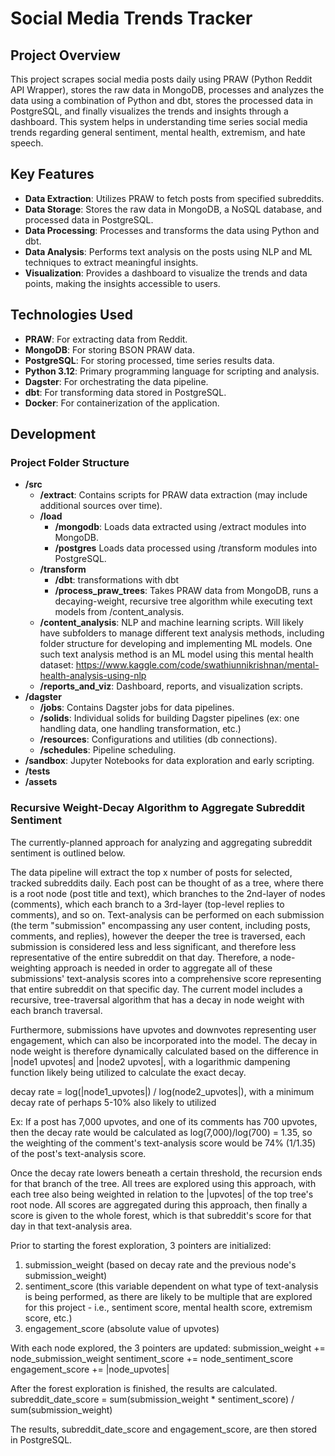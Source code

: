 # Social Media Trends Tracker

## Project Overview

This project scrapes social media posts daily using PRAW (Python Reddit API Wrapper), stores the raw data in MongoDB, processes and analyzes the data using a combination of Python and dbt, stores the processed data in PostgreSQL, and finally visualizes the trends and insights through a dashboard. This system helps in understanding time series social media trends regarding general sentiment, mental health, extremism, and hate speech.

## Key Features

- **Data Extraction**: Utilizes PRAW to fetch posts from specified subreddits.
- **Data Storage**: Stores the raw data in MongoDB, a NoSQL database, and processed data in PostgreSQL.
- **Data Processing**: Processes and transforms the data using Python and dbt.
- **Data Analysis**: Performs text analysis on the posts using NLP and ML techniques to extract meaningful insights.
- **Visualization**: Provides a dashboard to visualize the trends and data points, making the insights accessible to users.

## Technologies Used

- **PRAW**: For extracting data from Reddit.
- **MongoDB**: For storing BSON PRAW data.
- **PostgreSQL**: For storing processed, time series results data.
- **Python 3.12**: Primary programming language for scripting and analysis.
- **Dagster**: For orchestrating the data pipeline.
- **dbt**: For transforming data stored in PostgreSQL.
- **Docker**: For containerization of the application.

## Development

### Project Folder Structure
- **/src**
  - **/extract**: Contains scripts for PRAW data extraction (may include additional sources over time).
  - **/load**
    - **/mongodb**: Loads data extracted using /extract modules into MongoDB.
    - **/postgres** Loads data processed using /transform modules into PostgreSQL.
  - **/transform**
    - **/dbt**: transformations with dbt
    - **/process_praw_trees**: Takes PRAW data from MongoDB, runs a decaying-weight, recursive tree algorithm while executing text models from /content_analysis.
  - **/content_analysis**: NLP and machine learning scripts. Will likely have subfolders to manage different text analysis methods, including folder structure for developing and implementing ML models. One such text analysis method is an ML model using this mental health dataset: https://www.kaggle.com/code/swathiunnikrishnan/mental-health-analysis-using-nlp
  - **/reports_and_viz**: Dashboard, reports, and visualization scripts.
- **/dagster**
  - **/jobs**: Contains Dagster jobs for data pipelines.
  - **/solids**: Individual solids for building Dagster pipelines (ex: one handling data, one handling transformation, etc.)
  - **/resources**: Configurations and utilities (db connections).
  - **/schedules**: Pipeline scheduling.
- **/sandbox**: Jupyter Notebooks for data exploration and early scripting.
- **/tests**
- **/assets**

### Recursive Weight-Decay Algorithm to Aggregate Subreddit Sentiment

The currently-planned approach for analyzing and aggregating subreddit sentiment is outlined below.

The data pipeline will extract the top x number of posts for selected, tracked subreddits daily. Each post can be thought of as a tree, where there is a root node (post title and text), which branches to the 2nd-layer of nodes (comments), which each branch to a 3rd-layer (top-level replies to comments), and so on. Text-analysis can be performed on each submission (the term "submission" encompassing any user content, including posts, comments, and replies), however the deeper the tree is traversed, each submission is considered less and less significant, and therefore less representative of the entire subreddit on that day. Therefore, a node-weighting approach is needed in order to aggregate all of these submissions' text-analysis scores into a comprehensive score representing that entire subreddit on that specific day. The current model includes a recursive, tree-traversal algorithm that has a decay in node weight with each branch traversal.

Furthermore, submissions have upvotes and downvotes representing user engagement, which can also be incorporated into the model. The decay in node weight is therefore dynamically calculated based on the difference in |node1 upvotes| and |node2 upvotes|, with a logarithmic dampening function likely being utilized to calculate the exact decay.

decay rate = log(|node1_upvotes|) / log(node2_upvotes|), with a minimum decay rate of perhaps 5-10% also likely to utilized

Ex: If a post has 7,000 upvotes, and one of its comments has 700 upvotes, then the decay rate would be calculated as log(7,000)/log(700) = 1.35, so the weighting of the comment's text-analysis score would be 74% (1/1.35) of the post's text-analysis score.

Once the decay rate lowers beneath a certain threshold, the recursion ends for that branch of the tree. All trees are explored using this approach, with each tree also being weighted in relation to the |upvotes| of the top tree's root node. All scores are aggregated during this approach, then finally a score is given to the whole forest, which is that subreddit's score for that day in that text-analysis area.

Prior to starting the forest exploration, 3 pointers are initialized:
1) submission_weight (based on decay rate and the previous node's submission_weight)
2) sentiment_score (this variable dependent on what type of text-analysis is being performed, as there are likely to be multiple that are explored for this project - i.e., sentiment score, mental health score, extremism score, etc.)
3) engagement_score (absolute value of upvotes)

With each node explored, the 3 pointers are updated:
submission_weight += node_submission_weight
sentiment_score += node_sentiment_score
engagement_score += |node_upvotes|

After the forest exploration is finished, the results are calculated.
subreddit_date_score = sum(submission_weight * sentiment_score) / sum(submission_weight)

The results, subreddit_date_score and engagement_score, are then stored in PostgreSQL.
